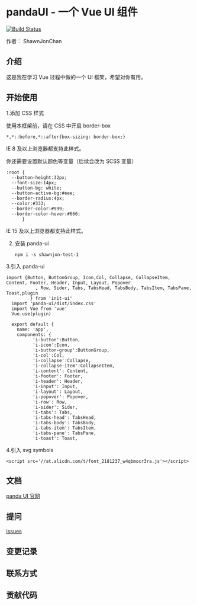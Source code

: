 # pandaUI - 一个 Vue UI 组件

[![Build Status](https://travis-ci.org/shawnjonchan/pandaUI-demo.svg?branch=main)](https://travis-ci.org/shawnjonchan/pandaUI-demo) 

作者： ShawnJonChan  

## 介绍

这是我在学习 Vue 过程中做的一个 UI 框架，希望对你有用。

## 开始使用

1.添加 CSS 样式

  使用本框架前，请在 CSS 中开启 border-box

  ```
  *,*::before,*::after{box-sizing: border-box;}
  ```
  IE 8 及以上浏览器都支持此样式。

  你还需要设置默认颜色等变量（后续会改为 SCSS 变量）
 
  ```
  :root {
    --button-height:32px;
    --font-size:14px;
    --button-bg: white;
    --button-active-bg:#eee;
    --border-radius:4px;
    --color:#333;
    --border-color:#999;
    --border-color-hover:#666;
        }
  ```

  IE 15 及以上浏览器都支持此样式。

2. 安装 panda-ui
   ```
   npm i -s shawnjon-test-1
   ```
3.引入 panda-ui
  ```
  import {Button, ButtonGroup, Icon,Col, Collapse, CollapseItem, Content, Footer, Header, Input, Layout, Popover
             , Row, Sider, Tabs, TabsHead, TabsBody, TabsItem, TabsPane, Toast,plugin
           } from 'init-ui'
    import 'panda-ui/dist/index.css'    
    import Vue from 'vue'
    Vue.use(plugin)
    
    export default {
      name: 'app',
      components: {
            'i-button':Button,
            'i-icon':Icon,
            'i-button-group':ButtonGroup,
            'i-col':Col,
            'i-collapse':Collapse,
            'i-collapse-item':CollapseItem,
            'i-content': Content,
            'i-footer': Footer,
            'i-header': Header,
            'i-input': Input,
            'i-layout': Layout,
            'i-popover': Popover,
            'i-row': Row,
            'i-sider': Sider,
            'i-tabs': Tabs,
            'i-tabs-head': TabsHead,
            'i-tabs-body': TabsBody,
            'i-tabs-item': TabsItem,
            'i-tabs-pane': TabsPane,
            'i-toast': Toast,
  ```
4.引入 svg symbols
```
<script src='//at.alicdn.com/t/font_2181237_w4qbmocr3ra.js'></script>
```

## 文档
[panda UI 官网](https://shawnjonchan.github.io/pandaUI-demo/)
## 提问
[issues](https://github.com/shawnjonchan/init-ui/issues)
## 变更记录

## 联系方式

## 贡献代码
